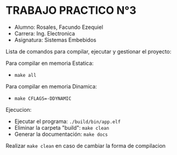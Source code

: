 # TRABAJO PRACTICO N°3

+ Alumno: Rosales, Facundo Ezequiel
+ Carrera: Ing. Electronica
+ Asignatura: Sistemas Embebidos


Lista de comandos para compilar, ejecutar y gestionar el proyecto:

Para compilar en memoria Estatica:
+ `make all`

Para compilar en memoria Dinamica:
+ `make CFLAGS=-DDYNAMIC`

Ejecucion:
+ Ejecutar el programa: `./build/bin/app.elf`
+ Eliminar la carpeta "build": `make clean`
+ Generar la documentación: `make docs`

Realizar `make clean` en caso de cambiar la forma de compilacion